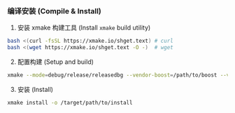 ### 编译安装 (Compile & Install)
1. 安装 xmake 构建工具 (Install `xmake` build utility)
``` bash
bash <(curl -fsSL https://xmake.io/shget.text) # curl
bash <(wget https://xmake.io/shget.text -O -)  # wget
```
2. 配置构建 (Setup and build)
``` bash
xmake --mode=debug/release/releasedbg --vendor-boost=/path/to/boost --vendor-openssl=/path/to/openssl
```

3. 安装 (Install)
``` bash
xmake install -o /target/path/to/install
```

